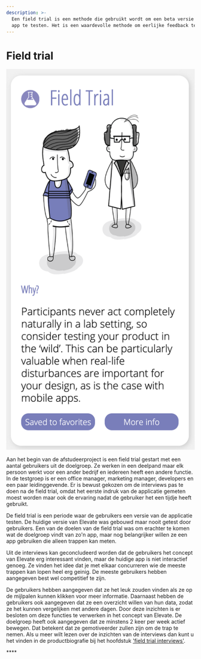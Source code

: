 ```yaml
---
description: >-
  Een field trial is een methode die gebruikt wordt om een beta versie van een
  app te testen. Het is een waardevolle methode om eerlijke feedback te krijgen.
---
```


# Field trial

![](../.gitbook/assets/field-trial-card.png)

 

Aan het begin van de afstudeerproject is een field trial gestart met een aantal gebruikers uit de doelgroep. Ze werken in een deelpand maar elk persoon werkt voor een ander bedrijf en iedereen heeft een andere functie. In de testgroep is er een office manager, marketing manager, developers en een paar leidinggevende. Er is bewust gekozen om de interviews pas te doen na de field trial, omdat het eerste indruk van de applicatie gemeten moest worden maar ook de ervaring nadat de gebruiker het een tijdje heeft gebruikt. 

De field trial is een periode waar de gebruikers een versie van de applicatie testen. De huidige versie van Elevate was gebouwd maar nooit getest door gebruikers. Een van de doelen van de field trial was om erachter te komen wat de doelgroep vindt van zo'n app, maar nog belangrijker willen ze een app gebruiken die alleen trappen kan meten. 

Uit de interviews kan geconcludeerd worden dat de gebruikers het concept van Elevate erg interessant vinden, maar de huidige app is niet interactief genoeg. Ze vinden het idee dat je met elkaar concurreren wie de meeste trappen kan lopen heel erg geinig. De meeste gebruikers hebben aangegeven best wel competitief te zijn. 

De gebruikers hebben aangegeven dat ze het leuk zouden vinden als ze op de mijlpalen kunnen klikken voor meer informatie. Daarnaast hebben de gebruikers ook aangegeven dat ze een overzicht willen van hun data, zodat ze het kunnen vergelijken met andere dagen. Door deze inzichten is er besloten om deze functies te verwerken in het concept van Elevate. De doelgroep heeft ook aangegeven dat ze minstens 2 keer per week actief bewegen. Dat betekent dat ze gemotiveerder zullen zijn om de trap te nemen. Als u meer wilt lezen over de inzichten van de interviews dan kunt u het vinden in de productbiografie bij het hoofdstuk ['field trial interviews'](https://s-sontoidjojo.gitbook.io/productbiografie/designbrief/field-trial/field-trial-interviews).

\*\*\*\*

